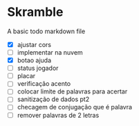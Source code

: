 # Skramble

A basic todo markdown file

- [x] ajustar cors
- [ ] implementar na nuvem
- [x] botao ajuda
- [ ] status jogador
- [ ] placar
- [ ] verificação acento
- [ ] colocar limite de palavras para acertar
- [ ] sanitização de dados pt2
- [ ] checagem de conjugação que é palavra
- [ ] remover palavras de 2 letras